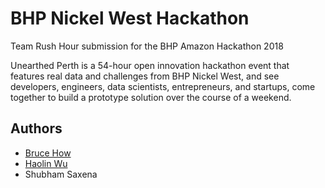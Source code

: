 # BHP Nickel West Hackathon
Team Rush Hour submission for the BHP Amazon Hackathon 2018

Unearthed Perth is a 54-hour open innovation hackathon event that features real data and challenges from BHP Nickel West, and see developers, engineers, data scientists, entrepreneurs, and startups, come together to build a prototype solution over the course of a weekend.

## Authors
- [Bruce How](https://github.com/brucehow)
- [Haolin Wu](https://github.com/dragonite)
- Shubham Saxena
